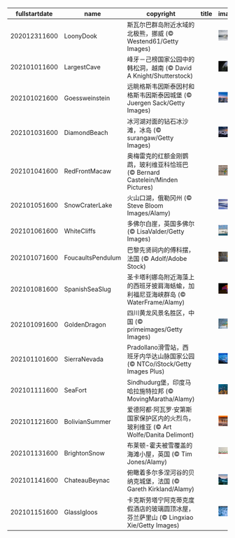 |fullstartdate|name|copyright|title|image|
|--|--|--|--|--|
202012311600|LoonyDook|斯瓦尔巴群岛附近水域的北极熊，挪威 (© Westend61/Getty Images)||![](/zh-CN/2021/01/202012311600LoonyDook.jpg)|
202101011600|LargestCave|峰牙－己榜国家公园中的韩松洞，越南 (© David A Knight/Shutterstock)||![](/zh-CN/2021/01/202101011600LargestCave.jpg)|
202101021600|Goessweinstein|远眺格斯韦因斯泰因村和格斯韦因斯泰因城堡 (© Juergen Sack/Getty Images)||![](/zh-CN/2021/01/202101021600Goessweinstein.jpg)|
202101031600|DiamondBeach|冰河湖对面的钻石冰沙滩，冰岛 (© surangaw/Getty Images)||![](/zh-CN/2021/01/202101031600DiamondBeach.jpg)|
202101041600|RedFrontMacaw|奥梅雷克的红额金刚鹦鹉，玻利维亚科恰班巴 (© Bernard Castelein/Minden Pictures)||![](/zh-CN/2021/01/202101041600RedFrontMacaw.jpg)|
202101051600|SnowCraterLake|火山口湖，俄勒冈州 (© Steve Bloom Images/Alamy)||![](/zh-CN/2021/01/202101051600SnowCraterLake.jpg)|
202101061600|WhiteCliffs|多佛尔白崖，英国多佛尔 (© LisaValder/Getty Images)||![](/zh-CN/2021/01/202101061600WhiteCliffs.jpg)|
202101071600|FoucaultsPendulum|巴黎先贤祠内的傅科摆，法国 (© Adolf/Adobe Stock)||![](/zh-CN/2021/01/202101071600FoucaultsPendulum.jpg)|
202101081600|SpanishSeaSlug|圣卡塔利娜岛附近海藻上的西班牙披肩海蛞蝓，加利福尼亚海峡群岛 (© WaterFrame/Alamy)||![](/zh-CN/2021/01/202101081600SpanishSeaSlug.jpg)|
202101091600|GoldenDragon|四川黄龙风景名胜区，中国 (© primeimages/Getty Images)||![](/zh-CN/2021/01/202101091600GoldenDragon.jpg)|
202101101600|SierraNevada|Pradollano滑雪站，西班牙内华达山脉国家公园 (© NTCo/iStock/Getty Images Plus)||![](/zh-CN/2021/01/202101101600SierraNevada.jpg)|
202101111600|SeaFort|Sindhudurg堡，印度马哈拉施特拉邦 (© MovingMaratha/Alamy)||![](/zh-CN/2021/01/202101111600SeaFort.jpg)|
202101121600|BolivianSummer|爱德阿都·阿瓦罗·安第斯国家保护区内的火烈鸟，玻利维亚 (© Art Wolfe/Danita Delimont)||![](/zh-CN/2021/01/202101121600BolivianSummer.jpg)|
202101131600|BrightonSnow|布莱顿-霍夫被雪覆盖的海滩小屋，英国 (© Tim Jones/Alamy)||![](/zh-CN/2021/01/202101131600BrightonSnow.jpg)|
202101141600|ChateauBeynac|俯瞰着多尔多涅河谷的贝纳克城堡，法国 (© Gareth Kirkland/Alamy)||![](/zh-CN/2021/01/202101141600ChateauBeynac.jpg)|
202101151600|GlassIgloos|卡克斯劳塔宁阿克蒂克度假酒店的玻璃圆顶冰屋，芬兰萨里山  (© Lingxiao Xie/Getty Images)||![](/zh-CN/2021/01/202101151600GlassIgloos.jpg)|

